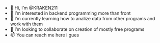 - 👋 Hi, I’m @KRAKEN211
- 👀 I’m interested in backend programming more than front
- 🌱 I’m currently learning how to analize data from other programs and work with them
- 💞️ I’m looking to collaborate on creation of mostly free programs
- 📫 You can reach me here i gues

<!---
KRAKEN211/KRAKEN211 is a ✨ special ✨ repository because its `README.md` (this file) appears on your GitHub profile.
You can click the Preview link to take a look at your changes.
--->
